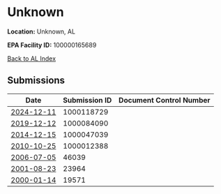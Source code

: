 # Unknown

**Location:** Unknown, AL

**EPA Facility ID:** 100000165689

[Back to AL Index](../../index.md)

## Submissions

| Date | Submission ID | Document Control Number |
|------|--------------|-------------------------|
| [2024-12-11](submissions/1000118729.md) | 1000118729 |  |
| [2019-12-12](submissions/1000084090.md) | 1000084090 |  |
| [2014-12-15](submissions/1000047039.md) | 1000047039 |  |
| [2010-10-25](submissions/1000012388.md) | 1000012388 |  |
| [2006-07-05](submissions/46039.md) | 46039 |  |
| [2001-08-23](submissions/23964.md) | 23964 |  |
| [2000-01-14](submissions/19571.md) | 19571 |  |
